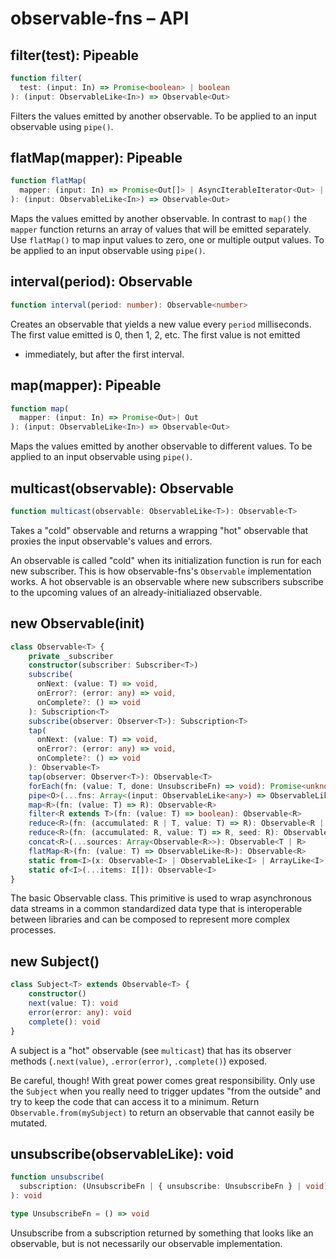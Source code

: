 # observable-fns – API

## filter(test): Pipeable

```ts
function filter(
  test: (input: In) => Promise<boolean> | boolean
): (input: ObservableLike<In>) => Observable<Out>
```

Filters the values emitted by another observable.
To be applied to an input observable using `pipe()`.

## flatMap(mapper): Pipeable

```ts
function flatMap(
  mapper: (input: In) => Promise<Out[]> | AsyncIterableIterator<Out> | IterableIterator<Out> | Out[]
): (input: ObservableLike<In>) => Observable<Out>
```

Maps the values emitted by another observable. In contrast to `map()`
the `mapper` function returns an array of values that will be emitted
separately.
Use `flatMap()` to map input values to zero, one or multiple output
values. To be applied to an input observable using `pipe()`.

## interval(period): Observable

```ts
function interval(period: number): Observable<number>
```

Creates an observable that yields a new value every `period` milliseconds.
The first value emitted is 0, then 1, 2, etc. The first value is not emitted
 * immediately, but after the first interval.

## map(mapper): Pipeable

```ts
function map(
  mapper: (input: In) => Promise<Out>| Out
): (input: ObservableLike<In>) => Observable<Out>
```

Maps the values emitted by another observable to different values.
To be applied to an input observable using `pipe()`.

## multicast(observable): Observable

```ts
function multicast(observable: ObservableLike<T>): Observable<T>
```

Takes a "cold" observable and returns a wrapping "hot" observable that proxies the input observable's values and errors.

An observable is called "cold" when its initialization function is run for each new subscriber. This is how observable-fns's `Observable` implementation works.
A hot observable is an observable where new subscribers subscribe to the upcoming values of an already-initialiazed observable.

## new Observable(init)

```ts
class Observable<T> {
    private _subscriber
    constructor(subscriber: Subscriber<T>)
    subscribe(
      onNext: (value: T) => void,
      onError?: (error: any) => void,
      onComplete?: () => void
    ): Subscription<T>
    subscribe(observer: Observer<T>): Subscription<T>
    tap(
      onNext: (value: T) => void,
      onError?: (error: any) => void,
      onComplete?: () => void
    ): Observable<T>
    tap(observer: Observer<T>): Observable<T>
    forEach(fn: (value: T, done: UnsubscribeFn) => void): Promise<unknown>
    pipe<O>(...fns: Array<(input: ObservableLike<any>) => ObservableLike<O>>): ObservableLike<O>
    map<R>(fn: (value: T) => R): Observable<R>
    filter<R extends T>(fn: (value: T) => boolean): Observable<R>
    reduce<R>(fn: (accumulated: R | T, value: T) => R): Observable<R | T>
    reduce<R>(fn: (accumulated: R, value: T) => R, seed: R): Observable<R>
    concat<R>(...sources: Array<Observable<R>>): Observable<T | R>
    flatMap<R>(fn: (value: T) => ObservableLike<R>): Observable<R>
    static from<I>(x: Observable<I> | ObservableLike<I> | ArrayLike<I>): Observable<I>
    static of<I>(...items: I[]): Observable<I>
}
```

The basic Observable class. This primitive is used to wrap asynchronous
data streams in a common standardized data type that is interoperable
between libraries and can be composed to represent more complex processes.

## new Subject()

```ts
class Subject<T> extends Observable<T> {
    constructor()
    next(value: T): void
    error(error: any): void
    complete(): void
}
```

A subject is a "hot" observable (see `multicast`) that has its observer methods (`.next(value)`, `.error(error)`, `.complete()`) exposed.

Be careful, though! With great power comes great responsibility. Only use the `Subject` when you really need to trigger updates "from the outside" and try to keep the code that can access it to a minimum. Return `Observable.from(mySubject)` to return an observable that cannot easily be mutated.

## unsubscribe(observableLike): void

```ts
function unsubscribe(
  subscription: (UnsubscribeFn | { unsubscribe: UnsubscribeFn } | void)
): void

type UnsubscribeFn = () => void
```

Unsubscribe from a subscription returned by something that looks like an observable, but is not necessarily our observable implementation.
